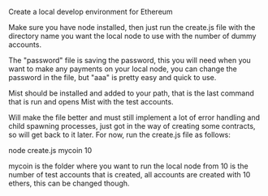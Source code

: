 Create a local develop environment for Ethereum

Make sure you have node installed, then just run the create.js file with the directory name you want the local node to use with the number of dummy accounts.

The "password" file is saving the password, this you will need when you want to make any payments on your local node, you can change the password in the file, but "aaa" is pretty easy and quick to use.

Mist should be installed and added to your path, that is the last command that is run and opens Mist with the test accounts.

Will make the file better and must still implement a lot of error handling and child spawning processes, just got in the way of creating some contracts, so will get back to it later. For now, run the create.js file as follows:

node create.js mycoin 10

mycoin is the folder where you want to run the local node from
10 is the number of test accounts that is created, all accounts are created with 10 ethers, this can be changed though.